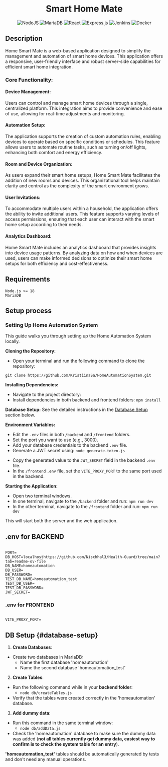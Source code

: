 <h1 align="center">Smart Home Mate</h1>

<p align="center">
  <img src="https://img.shields.io/badge/node.js-6DA55F?style=for-the-badge&logo=node.js&logoColor=white" alt="NodeJS">
  <img src="https://img.shields.io/badge/MariaDB-003545?style=for-the-badge&logo=mariadb&logoColor=white" alt="MariaDB">
  <img src="https://img.shields.io/badge/react-%2320232a.svg?style=for-the-badge&logo=react&logoColor=%2361DAFB" alt="React">
  <img src="https://img.shields.io/badge/express.js-%23404d59.svg?style=for-the-badge&logo=express&logoColor=%2361DAFB" alt="Express.js">
  <img src="https://img.shields.io/badge/jenkins-%232C5263.svg?style=for-the-badge&logo=jenkins&logoColor=white" alt="Jenkins">
  <img src="https://img.shields.io/badge/docker-%230db7ed.svg?style=for-the-badge&logo=docker&logoColor=white" alt="Docker">
</p>

## Description

Home Smart Mate is a web-based application designed to simplify the management and automation of smart home devices. This application offers a responsive, user-friendly interface and robust server-side capabilities for efficient smart home integration.

### Core Functionality:

#### Device Management:

Users can control and manage smart home devices through a single, centralized platform. This integration aims to provide convenience and ease of use, allowing for real-time adjustments and monitoring.

#### Automation Setup:

The application supports the creation of custom automation rules, enabling devices to operate based on specific conditions or schedules. This feature allows users to automate routine tasks, such as turning on/off lights, enhancing both comfort and energy efficiency.

#### Room and Device Organization:

As users expand their smart home setups, Home Smart Mate facilitates the addition of new rooms and devices. This organizational tool helps maintain clarity and control as the complexity of the smart environment grows.

#### User Invitations:

To accommodate multiple users within a household, the application offers the ability to invite additional users. This feature supports varying levels of access permissions, ensuring that each user can interact with the smart home setup according to their needs.

#### Analytics Dashboard:

Home Smart Mate includes an analytics dashboard that provides insights into device usage patterns. By analyzing data on how and when devices are used, users can make informed decisions to optimize their smart home setups for both efficiency and cost-effectiveness.

## Requirements

```
Node.js >= 18
MariaDB
```

## Setup process

### Setting Up Home Automation System

This guide walks you through setting up the Home Automation System locally.

**Cloning the Repository:**

- Open your terminal and run the following command to clone the repository:

`git clone https://github.com/KristiinaSa/HomeAutomationSystem.git`

**Installing Dependencies:**

- Navigate to the project directory:
- Install dependencies in both backend and frontend folders:
  `npm install`

**Database Setup:**
See the detailed instructions in the [Database Setup](#database-setup) section below.

**Environment Variables:**

- Edit the `.env` files in both `/backend` and `/frontend` folders.
- Set the port you want to use (e.g., 3000).
- Add your database credentials to the backend `.env` file.
- Generate a JWT secret using: `node generate-token.js`

* Copy the generated value to the `JWT_SECRET` field in the backend `.env` file.
* In the `/frontend` `.env` file, set the `VITE_PROXY_PORT` to the same port used in the backend.

**Starting the Application:**

- Open two terminal windows.
- In one terminal, navigate to the `/backend` folder and run: `npm run dev`
- In the other terminal, navigate to the `/frontend` folder and run: `npm run dev`

This will start both the server and the web application.

## .env for BACKEND

```

PORT=
DB_HOST=localhosthttps://github.com/Nischhal3/Health-Guard/tree/main?tab=readme-ov-file
DB_NAME=homeautomation
DB_USER=
DB_PASSWORD=
TEST_DB_NAME=homeautomation_test
TEST_DB_USER=
TEST_DB_PASSWORD=
JWT_SECRET=

```

### .env for FRONTEND

```

VITE_PROXY_PORT=

```

## DB Setup {#database-setup}

1. **Create Databases**:

- Create two databases in MariaDB:
  - Name the first database 'homeautomation'
  - Name the second database 'homeautomation_test'

2. **Create Tables**:

- Run the following command while in your **backend folder**:
  - `node db/createTables.js`
- Verify that the tables were created correctly in the 'homeautomation' database.

3. **Add dummy data**:

- Run this command in the same terminal window:
  - `node db/addData.js`
- Check the 'homeautomation' database to make sure the dummy data was added (**not all tables currently get dummy data, easiest way to confirm is to check the system table for an entry**).

**'homeautomation_test'** tables should be automatically generated by tests and don't need any manual operations.

```

```

